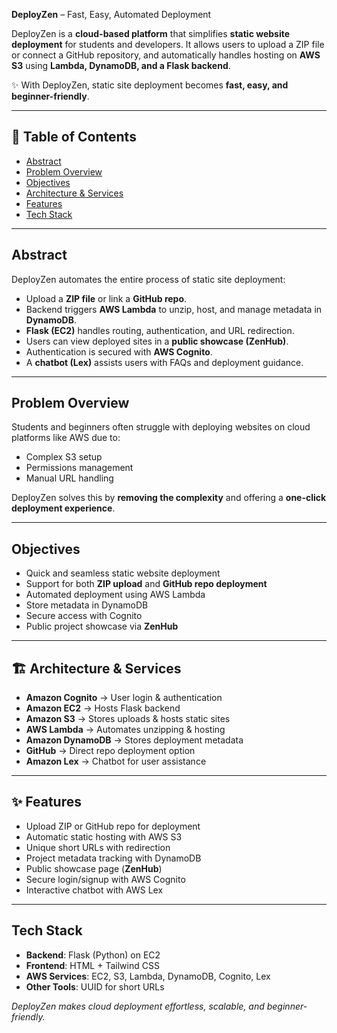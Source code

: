 **DeployZen** – Fast, Easy, Automated Deployment

DeployZen is a **cloud-based platform** that simplifies **static website deployment** for students and developers. It allows users to upload a ZIP file or connect a GitHub repository, and automatically handles hosting on **AWS S3** using **Lambda, DynamoDB, and a Flask backend**.

✨ With DeployZen, static site deployment becomes **fast, easy, and beginner-friendly**.

---

## 📖 Table of Contents

* [Abstract](#-abstract)
* [Problem Overview](#-problem-overview)
* [Objectives](#-objectives)
* [Architecture & Services](#-architecture--services)
* [Features](#-features)
* [Tech Stack](#-tech-stack)


---

##  Abstract

DeployZen automates the entire process of static site deployment:

* Upload a **ZIP file** or link a **GitHub repo**.
* Backend triggers **AWS Lambda** to unzip, host, and manage metadata in **DynamoDB**.
* **Flask (EC2)** handles routing, authentication, and URL redirection.
* Users can view deployed sites in a **public showcase (ZenHub)**.
* Authentication is secured with **AWS Cognito**.
* A **chatbot (Lex)** assists users with FAQs and deployment guidance.

---

##  Problem Overview

Students and beginners often struggle with deploying websites on cloud platforms like AWS due to:

* Complex S3 setup
* Permissions management
* Manual URL handling

DeployZen solves this by **removing the complexity** and offering a **one-click deployment experience**.

---

## Objectives

* Quick and seamless static website deployment
* Support for both **ZIP upload** and **GitHub repo deployment**
* Automated deployment using AWS Lambda
* Store metadata in DynamoDB
* Secure access with Cognito
* Public project showcase via **ZenHub**

---

## 🏗 Architecture & Services

* **Amazon Cognito** → User login & authentication
* **Amazon EC2** → Hosts Flask backend
* **Amazon S3** → Stores uploads & hosts static sites
* **AWS Lambda** → Automates unzipping & hosting
* **Amazon DynamoDB** → Stores deployment metadata
* **GitHub** → Direct repo deployment option
* **Amazon Lex** → Chatbot for user assistance

---

## ✨ Features

- Upload ZIP or GitHub repo for deployment  
- Automatic static hosting with AWS S3  
- Unique short URLs with redirection  
- Project metadata tracking with DynamoDB  
- Public showcase page (**ZenHub**)  
- Secure login/signup with AWS Cognito  
- Interactive chatbot with AWS Lex  

---

##  Tech Stack

* **Backend**: Flask (Python) on EC2
* **Frontend**: HTML + Tailwind CSS
* **AWS Services**: EC2, S3, Lambda, DynamoDB, Cognito, Lex
* **Other Tools**: UUID for short URLs



*DeployZen makes cloud deployment effortless, scalable, and beginner-friendly.*


